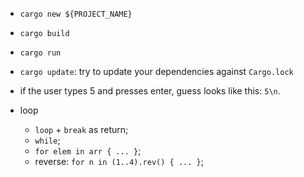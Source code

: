 - `cargo new ${PROJECT_NAME}`
- `cargo build`
- `cargo run`
- `cargo update`: try to update your dependencies against `Cargo.lock`

- if the user types 5 and presses enter, guess looks like this: `5\n`.
- loop
    - `loop` + `break` as return;
    - `while`;
    - `for elem in arr { ... }`;
    - reverse: `for n in (1..4).rev() { ... }`;

